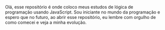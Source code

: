 Olá, esse repositório é onde coloco meus estudos de lógica de programação usando JavaScript. Sou iniciante no mundo da programação e espero que no futuro, ao abrir esse repositório, eu lembre com orgulho de como comecei e veja a minha evolução.
